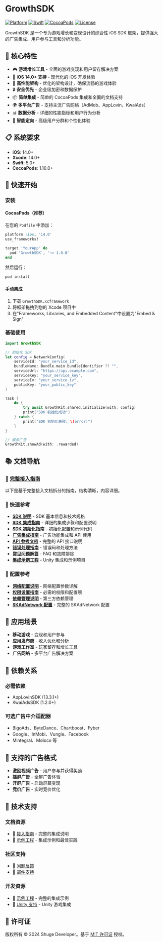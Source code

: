# GrowthSDK

[![Platform](https://img.shields.io/badge/platform-iOS%2014.0%2B-blue.svg)](https://developer.apple.com/ios/)
[![Swift](https://img.shields.io/badge/Swift-5.0%2B-orange.svg)](https://swift.org/)
[![CocoaPods](https://img.shields.io/badge/CocoaPods-1.10.0%2B-red.svg)](https://cocoapods.org/)
[![License](https://img.shields.io/badge/license-MIT-green.svg)](LICENSE)

GrowthSDK 是一个专为游戏增长和变现设计的综合性 iOS SDK 框架，提供强大的广告集成、用户参与工具和分析功能。

## 🌟 核心特性

- 🎮 **游戏增长工具** - 全面的游戏变现和用户留存解决方案
- 📱 **iOS 14.0+ 支持** - 现代化的 iOS 开发体验
- 🚀 **高性能架构** - 优化的架构设计，确保流畅的游戏体验
- 🔒 **安全优先** - 企业级加密和数据保护
- 📦 **简单集成** - 简单的 CocoaPods 集成和全面的文档支持
- 🌍 **多平台广告** - 支持主流广告网络（AdMob、AppLovin、KwaiAds）
- 📊 **数据分析** - 详细的性能指标和用户行为分析
- 🎯 **智能定向** - 高级用户分群和个性化体验

## 📋 系统要求

- **iOS**: 14.0+
- **Xcode**: 14.0+
- **Swift**: 5.0+
- **CocoaPods**: 1.10.0+

## 🚀 快速开始

### 安装

#### CocoaPods（推荐）

在您的 `Podfile` 中添加：

```ruby
platform :ios, '14.0'
use_frameworks!

target 'YourApp' do
  pod 'GrowthSDK', '~> 1.0.0'
end
```

然后运行：

```bash
pod install
```

#### 手动集成

1. 下载 `GrowthSDK.xcframework`
2. 将框架拖拽到您的 Xcode 项目中
3. 在"Frameworks, Libraries, and Embedded Content"中设置为"Embed & Sign"

### 基础使用

```swift
import GrowthSDK

// 初始化 SDK
let config = NetworkConfig(
    serviceId: "your_service_id",
    bundleName: Bundle.main.bundleIdentifier ?? "",
    serviceUrl: "https://api.example.com",
    serviceKey: "your_service_key",
    serviceIv: "your_service_iv",
    publicKey: "your_public_key"
)

Task {
    do {
        try await GrowthKit.shared.initialize(with: config)
        print("SDK 初始化成功")
    } catch {
        print("SDK 初始化失败: \(error)")
    }
}

// 展示广告
GrowthKit.showAd(with: .rewarded)
```

## 📚 文档导航

### 📖 [完整接入指南](Wiki/GrowthSDK_接入指南.md)
以下是基于完整接入文档拆分的指南，结构清晰，内容详细。

### 🎯 快速参考

- **[SDK 说明](Wiki/SDK_说明.md)** - SDK 基本信息和技术规格
- **[SDK 集成指南](Wiki/SDK_集成指南.md)** - 详细的集成步骤和配置说明
- **[SDK 初始化指南](Wiki/SDK_初始化指南.md)** - 初始化配置和示例代码
- **[广告集成指南](Wiki/广告集成指南.md)** - 广告功能集成和 API 使用
- **[API 参考文档](Wiki/API_参考文档.md)** - 完整的 API 接口说明
- **[错误处理指南](Wiki/错误处理指南.md)** - 错误码和处理方法
- **[常见问题解答](Wiki/常见问题解答.md)** - FAQ 和故障排除
- **[集成示例工程](Wiki/集成示例工程.md)** - Unity 集成和示例项目

### 🔧 配置参考

- **[网络配置说明](Wiki/SDK_初始化指南.md#配置参数说明)** - 网络配置参数详解
- **[权限设置指南](Wiki/SDK_集成指南.md#权限与配置)** - 必需的权限和配置项
- **[依赖管理说明](Wiki/SDK_集成指南.md#必需依赖)** - 第三方依赖管理
- **[SKAdNetwork 配置](Wiki/SKAdNetwork_配置参考.md)** - 完整的 SKAdNetwork 配置

## 🎯 应用场景

- **移动游戏** - 变现和用户参与
- **应用发布商** - 收入优化和分析
- **游戏工作室** - 玩家留存和增长工具
- **广告网络** - 多平台广告解决方案

## 🔗 依赖关系

### 必需依赖
- AppLovinSDK (13.3.1+)
- KwaiAdsSDK (1.2.0+)

### 可选广告中介适配器
- BigoAds、ByteDance、Chartboost、Fyber
- Google、InMobi、Vungle、Facebook
- Mintegral、Moloco 等

## 📱 支持的广告格式

- **激励视频广告** - 用户参与并获得奖励
- **插屏广告** - 全屏广告体验
- **开屏广告** - 启动屏幕变现
- **竞价广告** - 实时竞价优化

## 🤝 技术支持

### 文档资源
- 📖 [接入指南](Wiki/GrowthSDK_接入指南.md) - 完整的集成说明
- 🎯 [示例工程](Wiki/集成示例工程.md) - 集成示例和最佳实践

### 社区支持
- 🐛 [问题反馈](https://github.com/shuge-developer/GrowthSDK/issues)
- 📧 [邮件支持](mailto:shugedeveloper@163.com)

### 开发资源
- 🎯 [示例工程](UnifiedExample/) - 完整的集成示例
- 📱 [Unity 支持](Wiki/集成示例工程.md) - Unity 游戏集成

## 📄 许可证

版权所有 © 2024 Shuge Developer。基于 [MIT 许可证](LICENSE) 授权。
